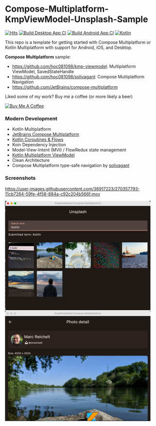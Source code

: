 # Compose-Multiplatform-KmpViewModel-Unsplash-Sample

[![Hits](https://hits.seeyoufarm.com/api/count/incr/badge.svg?url=https%3A%2F%2Fgithub.com%2Fhoc081098%2FCompose-Multiplatform-KmpViewModel-Unsplash-Sample&count_bg=%2379C83D&title_bg=%23555555&icon=&icon_color=%23E7E7E7&title=hits&edge_flat=false)](https://hits.seeyoufarm.com)
[![Build Desktop App CI](https://github.com/hoc081098/Compose-Multiplatform-KmpViewModel-KMM-Unsplash-Sample/actions/workflows/build-desktop-app.yml/badge.svg)](https://github.com/hoc081098/Compose-Multiplatform-KmpViewModel-KMM-Unsplash-Sample/actions/workflows/build-desktop-app.yml)
[![Build Android App CI](https://github.com/hoc081098/Compose-Multiplatform-KmpViewModel-Unsplash-Sample/actions/workflows/build-android-app.yml/badge.svg)](https://github.com/hoc081098/Compose-Multiplatform-KmpViewModel-Unsplash-Sample/actions/workflows/build-android-app.yml)
[![Kotlin](https://img.shields.io/badge/kotlin-1.9.22-purple.svg?logo=kotlin)](http://kotlinlang.org)

This repo is a template for getting started with Compose Multiplatform or Kotlin Multiplatform with support for Android, iOS, and Desktop.

**Compose Multiplatform** sample:
  - https://github.com/hoc081098/kmp-viewmodel: Multiplatform ViewModel, SavedStateHandle
  - https://github.com/hoc081098/solivagant: Compose Multiplatform Navigation
  - https://github.com/JetBrains/compose-multiplatform

Liked some of my work? Buy me a coffee (or more likely a beer)

<a href="https://www.buymeacoffee.com/hoc081098" target="_blank"><img src="https://cdn.buymeacoffee.com/buttons/v2/default-blue.png" alt="Buy Me A Coffee" height=64></a>

### Modern Development

  - Kotlin Multiplatform
  - [JetBrains Compose Multiplatform](https://github.com/JetBrains/compose-multiplatform)
  - [Kotlin Coroutines & Flows](https://github.com/hoc081098/FlowExt)
  - Koin Dependency Injection
  - Model-View-Intent (MVI) / FlowRedux state management
  - [Kotlin Multiplatform ViewModel](https://github.com/hoc081098/kmp-viewmodel)
  - Clean Architecture
  - Compose Multiplatform type-safe navigation by [solivagant](https://github.com/hoc081098/solivagant)

### Screenshots

https://user-images.githubusercontent.com/36917223/270357793-11cb7264-59fe-4f58-884a-c92c204b566f.mov

<img src="images/img_0.png" width="480"/>

<br>

<img src="images/img_1.png" width="480"/>
